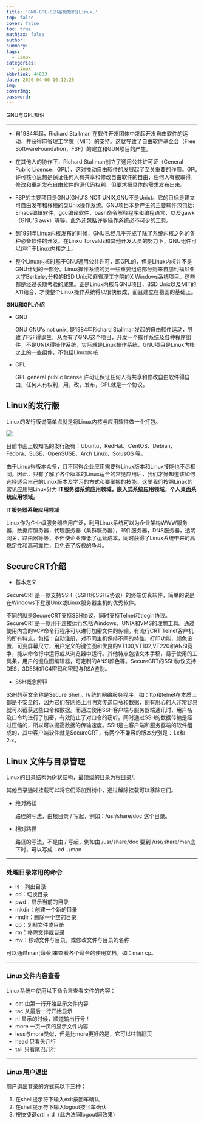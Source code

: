```yaml
---
title: 'GNU-GPL-SSH基础知识[Linux]'
top: false
cover: false
toc: true
mathjax: false
author: 
summary: 
tags:
  - Linux
categories:
  - Linux
abbrlink: 44633
date: 2020-04-06 10:12:25
img:
coverImg:
password:
---
```


GNU与GPL知识

<!-- more -->

---


- 自1984年起，Richard	Stallman 在软件开发团体中发起开发自由软件的运动，并获得麻省理工学院（MIT）的支持。这就导致了自由软件基金会（Free SoftwareFoundation，FSF）的建立和GUN项目的产生。

- 在其他人的协作下，Richard	Stallman创立了通用公共许可证（General Public License，GPL），这对推动自由软件的发展起了至关重要的作用。GPL许可核心思想是保证任何人有共享和修改自由软件的自由，任何人有权取得，修改和重新发布自由软件的源代码权利，但要求把具体的需求发布出来。

- FSP的主要项目是GNU(GNU'S	NOT	UNIX,GNU不是Unix)。它的目标是建立可自由发布和移植的类Unix操作系统。GNU项目本身产生的主要软件包包括: Emacs编辑软件，gcc编译软件，bash命令解释程序和编程语言，以及gawk（GNU'S awk）等等。此外还包括许多操作系统必不可少的工具。

- 到1991年Linux内核发布的时候，GNU已经几乎完成了除了系统内核之外的各种必备软件的开发。在Linxu Torvalds和其他开发人员的努力下，GNU组件可以运行于Linux内核之上。

- 整个Linux内核时基于GNU通用公共许可，即GPL的，但是Linux内核并不是GNU计划的一部分。Linux操作系统的另一些重要组成部分则来自加利福尼亚大学Berkeley分校的BSD Unix和麻省理工学院的X Windows系统项目。这些都是经过长期考验的成果。正是Linux内核与GNU项目，BSD Unix以及MIT的X11结合，才使整个Linux操作系统得以很快形成，而且建立在稳固的基础上。

**GNU和GPL介绍**

- GNU

  GNU	GNU's not unix, 是1984年Richard    Stallman发起的自由软件运动，导致了FSF得诞生，从而有了GNU这个项目，开发一个操作系统及各种程序组件，不是UNIX得操作系统，实际就是Linux操作系统，GNU项目是Linux内核之上的一些组件，不包括Linux内核

- GPL

  GPL	general	public	license	许可证保证任何人有共享和修改自由软件得自由，任何人有权利，用，改，发布，GPL就是一个协议。

## Linux的发行版

Linux的发行版说简单点就是将Linux内核与应用软件做一个打包。

![](https://gitee.com//BorenHU/BlogImage/raw/master/MarkDown/13.jpg)

目前市面上较知名的发行版有：Ubuntu、RedHat、CentOS、Debian、Fedora、SuSE、OpenSUSE、Arch Linux、SolusOS 等。

由于Linux得版本众多，且不同得企业应用需要得Linux版本和Linux技能也不尽相同。因此，只有了解了各个版本的Linux适合的常见应用后，我们才好知道该如何选择适合自己的Linux版本及学习的方式和要掌握的技能。这里我们按照Linux的常见应用把Linux分为 **IT服务器系统应用领域，嵌入式系统应用领域，个人桌面系统应用领域。**

**IT服务器系统应用领域**

Linux作为企业级服务器应用广泛，利用Linux系统可以为企业架构WWW服务器，数据库服务器，代理服务器（集群服务器），邮件服务器，DNS服务器，透明网关，路由器等等，不但使企业降低了运营成本，同时获得了Linux系统带来的高稳定性和高可靠性，且免去了版权的争斗。

## SecureCRT介绍

- 基本定义

SecureCRT是一款支持SSH（SSH1和SSH2协议）的终端仿真软件，简单的说是在Windows下登录Unix或Linux服务器主机的优秀软件。

不同的就是SecureCRT支持SSH协议，同时支持Telnet和tlogin协议。SecureCRT是一款用于连接运行包括Windows，UNIX和VMS的理想工具。通过使用内含的VCP命令行程序可以进行加密文件的传输。有流行CRT Telnet客户机的所有特点，包括：自动注册，对不同主机保持不同的特性，打印功能，颜色设置，可变屏幕尺寸，用户定义的键位图和优良的VT100,VT102,VT220和ANSI竞争，能从命令行中运行或从浏览器中运行。其他特点包括文本手稿，易于使用的工具条，用户的键位图编辑器，可定制的ANSI颜色等。SecureCRT的SSH协议支持DES，3DES和RC4密码和密码与RSA鉴别。

- SSH概念解释

SSH的英文全称是Secure Shell。传统的网络服务程序，如：ftp和telnet在本质上都是不安全的，因为它们在网络上用明文传送口令和数据，别有用心的人非常容易就可以截获这些口令和数据。而通过使用SSH客户端与服务器端通讯时，用户名及口令均进行了加密，有效防止了对口令的窃听。同时通过SSH的数据传输是经过压缩的，所以可以提高数据的传输速度。SSH是由客户端和服务器端的软件组成的，其中客户端软件就是SecureCRT，有两个不兼容的版本分别是：1.x和2.x。

## Linux  文件与目录管理

Linux的目录结构为树状结构，最顶级的目录为根目录/。

其他目录通过挂载可以将它们添加到树中，通过解除挂载可以移除它们。

- 绝对路径

  路径的写法，由根目录 / 写起，例如：/usr/share/doc 这个目录。

- 相对路径

  路径的写法，不是由 / 写起，例如由 /usr/share/doc 要到 /usr/share/man底下时，可以写成：cd ../man 

---

### 处理目录常用的命令

- ls：列出目录
- cd：切换目录
- pwd：显示当前的目录
- mkdir：创建一个新的目录
- rmdir：删除一个空的目录
- cp：复制文件或目录
- rm：移除文件或目录
- mv：移动文件与目录，或修改文件与目录的名称

可以通过man[命令]来查看各个命令的使用文档，如：man cp。

---

### Linux文件内容查看

Linux系统中使用以下命令来查看文件的内容：

- cat 由第一行开始显示文件内容
- tac 从最后一行开始显示
- nl 显示的时候，顺道输出行号！
- more 一页一页的显示文件内容
- less与more类似，但是比more更好的是，它可以往前翻页
- head 只看头几行
- tail 只看尾巴几行

---

### Linux用户退出

用户退出登录的方式有以下三种：

1. 在shell提示符下输入exit按回车确认
2. 在shell提示符下输入logout按回车确认
3. 按快捷键crtl + d（此方法同logout同效果）

